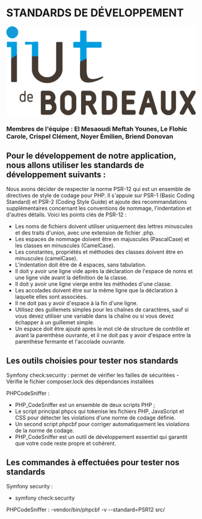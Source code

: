 # STANDARDS DE DÉVELOPPEMENT

![Logo IUT Bordeaux](image/logo_iut.png)

### Membres de l'équipe : El Mesaoudi Meftah Younes, Le Flohic Carole, Crispel Clément, Noyer Émilien, Briend Donovan

## Pour le développement de notre application, nous allons utiliser les standards de développement suivants : 
Nous avons décider de respecter la norme  PSR-12 qui est un ensemble de directives de style de codage pour PHP. Il s'appuie sur PSR-1 (Basic Coding Standard) et PSR-2 (Coding Style Guide) et ajoute des recommandations supplémentaires concernant les conventions de nommage, l'indentation et d'autres détails. Voici les points clés de PSR-12 :


- Les noms de fichiers doivent utiliser uniquement des lettres minuscules et des traits d'union, avec une extension de fichier .php.
- Les espaces de nommage doivent être en majuscules (PascalCase) et les classes en minuscules (CamelCase).
- Les constantes, propriétés et méthodes des classes doivent être en minuscules (camelCase).
- L'indentation doit être de 4 espaces, sans tabulation.
- Il doit y avoir une ligne vide après la déclaration de l'espace de noms et une ligne vide avant la définition de la classe.
- Il doit y avoir une ligne vierge entre les méthodes d'une classe.
- Les accolades doivent être sur la même ligne que la déclaration à laquelle elles sont associées.
- Il ne doit pas y avoir d'espace à la fin d'une ligne.
- Utilisez des guillemets simples pour les chaînes de caractères, sauf si vous devez utiliser une variable dans la chaîne ou si vous devez échapper à un guillemet simple.
- Un espace doit être ajouté après le mot clé de structure de contrôle et avant la parenthèse ouvrante, et il ne doit pas y avoir d'espace entre la parenthèse fermante et l'accolade ouvrante.



## Les outils choisies pour tester nos standards 

Symfony check:security : permet de vérifier les failles de sécuritées
    - Vérifie le fichier composer.lock des dépendances installées 

PHPCodeSniffer : 
- PHP_CodeSniffer est un ensemble de deux scripts PHP ;   </br>
- Le script principal phpcs qui tokenise les fichiers PHP, JavaScript et CSS pour détecter les violations d'une norme de codage définie. </br>
- Un second script phpcbf pour corriger automatiquement les violations de la norme de codage.   </br>
- PHP_CodeSniffer est un outil de développement essentiel qui garantit que votre code reste propre et cohérent.  </br>

## Les commandes à effectuées pour tester nos standards 

Symfony security : 
  - symfony check:security 

PHPCodeSniffer : 
-vendor/bin/phpcbf -v --standard=PSR12 src/

